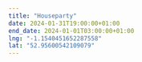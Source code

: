 ```yaml
---
title: "Houseparty"
date: 2024-01-31T19:00:00+01:00
end_date: 2024-01-01T03:00:00+01:00
lng: "-1.1540451652287558"
lat: "52.95600542109079"
---
```

